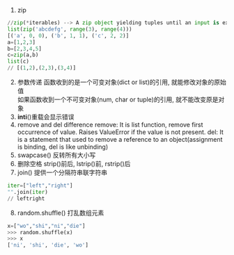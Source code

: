 1. zip
```python
//zip(*iterables) --> A zip object yielding tuples until an input is exhausted.
list(zip('abcdefg', range(3), range(4)))
[('a', 0, 0), ('b', 1, 1), ('c', 2, 2)]
a=[1,2,3]
b=[2,3,4,5]
c=zip(a,b)
list(c)
// [(1,2),(2,3),(3,4)]
```
2. 参数传递
函数收到的是一个可变对象(dict or list)的引用, 就能修改对象的原始值\
如果函数收到一个不可变对象(num, char or tuple)的引用, 就不能改变原是对象
3. __inti__()重载会显示错误
4. remove and del difference
remove: It is list function, remove first occurrence of value.
    Raises ValueError if the value is not present.
del: It is a statement that used to remove a reference to an object(assignment is binding, del is like unbinding)
5. swapcase()
反转所有大小写
6. 删除空格
strip()前后, lstrip()前, rstrip()后
7. join()
提供一个分隔符串联字符串
```python
iter=["left","right"]
"".join(iter)
// leftright
```
8. random.shuffle()
打乱数组元素
```python
x=["wo","shi","ni","die"]
>>> random.shuffle(x)
>>> x
['ni', 'shi', 'die', 'wo']
```